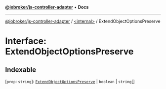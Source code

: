 [**@iobroker/js-controller-adapter**](../../README.md) • **Docs**

***

[@iobroker/js-controller-adapter](../../globals.md) / [\<internal\>](../README.md) / ExtendObjectOptionsPreserve

# Interface: ExtendObjectOptionsPreserve

## Indexable

 \[`prop`: `string`\]: [`ExtendObjectOptionsPreserve`](ExtendObjectOptionsPreserve.md) \| `boolean` \| `string`[]
